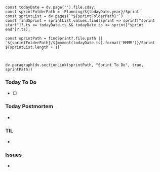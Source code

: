 ```dataviewjs
const todayDate = dv.page('').file.cday;
const sprintFolderPath = `Planning/${todayDate.year}/Sprint`
const sprintList = dv.pages(`"${sprintFolderPath}"`)
const findSprint = sprintList.values.find(sprint => sprint["sprint start"]?.ts <= todayDate.ts && todayDate.ts <= sprint["sprint end"]?.ts);

const sprintPath = findSprint?.file.path || `${sprintFolderPath}/${moment(todayDate.ts).format('MMMM')}/Sprint ${sprintList.length + 1}`



dv.paragraph(dv.sectionLink(sprintPath, "Sprint To Do", true, sprintPath))
```

### Today To Do

- [ ]

### Today Postmortem

-

### TIL

-

### Issues

-
